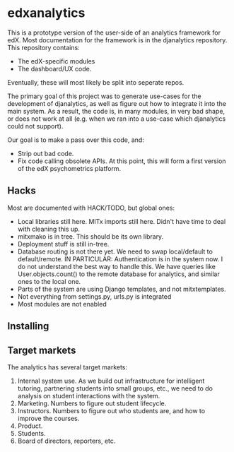 edxanalytics
============

This is a prototype version of the user-side of an analytics framework
for edX. Most documentation for the framework is in the djanalytics
repository. This repository contains:
* The edX-specific modules
* The dashboard/UX code. 

Eventually, these will most likely be split into seperate repos. 

The primary goal of this project was to generate use-cases for the
development of djanalytics, as well as figure out how to integrate it
into the main system. As a result, the code is, in many modules, in
very bad shape, or does not work at all (e.g. when we ran into a
use-case which djanalytics could not support).

Our goal is to make a pass over this code, and: 
 * Strip out bad code. 
 * Fix code calling obsolete APIs. 
At this point, this will form a first version of the edX psychometrics
platform.

Hacks
-----

Most are documented with HACK/TODO, but global ones:

* Local libraries still here. MITx imports still here. Didn't have
  time to deal with cleaning this up.
* mitxmako is in tree. This should be its own library. 
* Deployment stuff is still in-tree. 
* Database routing is not there yet. We need to swap local/default to
  default/remote. IN PARTICULAR: Authentication is in the system
  now. I do not understand the best way to handle this. We have
  queries like User.objects.count() to the remote database for
  analytics, and similar ones to the local one.
* Parts of the system are using Django templates, and not
  mitxtemplates.
* Not everything from settings.py, urls.py is integrated
* Most modules are not enabled

Installing
----------


Target markets
--------------

The analytics has several target markets: 

1. Internal system use. As we build out infrastructure for intelligent
tutoring, partnering students into small groups, etc., we need to do
analysis on student interactions with the system.
2. Marketing. Numbers to figure out student lifecycle. 
3. Instructors. Numbers to figure out who students are, and how to
improve the courses. 
4. Product. 
5. Students. 
6. Board of directors, reporters, etc. 

